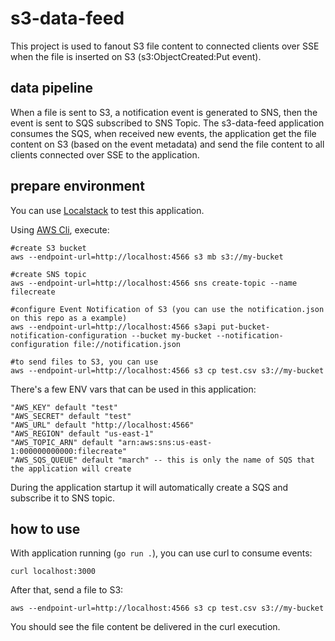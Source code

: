 # s3-data-feed

This project is used to fanout S3 file content to connected clients over SSE when the file is inserted on S3 (s3:ObjectCreated:Put event).

## data pipeline

When a file is sent to S3, a notification event is generated to SNS, then the event is sent to SQS subscribed to SNS Topic. The s3-data-feed application consumes the SQS, when received new events, the application get the file content on S3 (based on the event metadata) and send the file content to all clients connected over SSE to the application.  

## prepare environment

You can use [Localstack](https://github.com/localstack/localstack) to test this application.

Using [AWS Cli](https://github.com/aws/aws-cli), execute:

```
#create S3 bucket
aws --endpoint-url=http://localhost:4566 s3 mb s3://my-bucket

#create SNS topic
aws --endpoint-url=http://localhost:4566 sns create-topic --name filecreate

#configure Event Notification of S3 (you can use the notification.json on this repo as a example)
aws --endpoint-url=http://localhost:4566 s3api put-bucket-notification-configuration --bucket my-bucket --notification-configuration file://notification.json

#to send files to S3, you can use
aws --endpoint-url=http://localhost:4566 s3 cp test.csv s3://my-bucket

```

There's a few ENV vars that can be used in this application:
```
"AWS_KEY" default "test"
"AWS_SECRET" default "test"
"AWS_URL" default "http://localhost:4566"
"AWS_REGION" default "us-east-1"
"AWS_TOPIC_ARN" default "arn:aws:sns:us-east-1:000000000000:filecreate"
"AWS_SQS_QUEUE" default "march" -- this is only the name of SQS that the application will create
```

During the application startup it will automatically create a SQS and subscribe it to SNS topic.

## how to use

With application running (`go run .`), you can use curl to consume events:
```
curl localhost:3000
```

After that, send a file to S3:
```
aws --endpoint-url=http://localhost:4566 s3 cp test.csv s3://my-bucket
```

You should see the file content be delivered in the curl execution.
